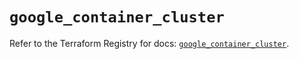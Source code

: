 # `google_container_cluster`

Refer to the Terraform Registry for docs: [`google_container_cluster`](https://registry.terraform.io/providers/hashicorp/google-beta/5.40.0/docs/resources/google_container_cluster).
